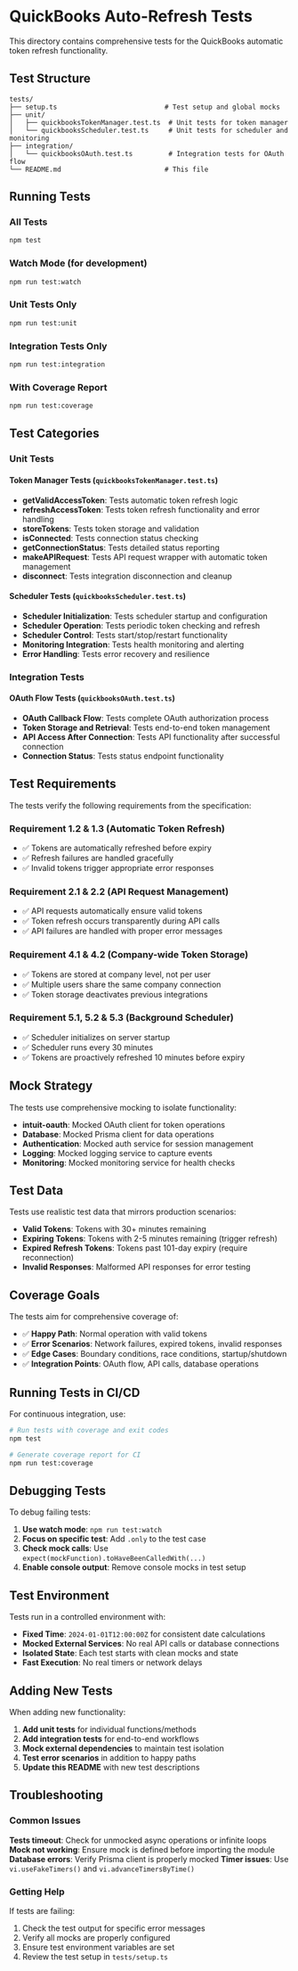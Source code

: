 # QuickBooks Auto-Refresh Tests

This directory contains comprehensive tests for the QuickBooks automatic token refresh functionality.

## Test Structure

```
tests/
├── setup.ts                           # Test setup and global mocks
├── unit/
│   ├── quickbooksTokenManager.test.ts  # Unit tests for token manager
│   └── quickbooksScheduler.test.ts     # Unit tests for scheduler and monitoring
├── integration/
│   └── quickbooksOAuth.test.ts         # Integration tests for OAuth flow
└── README.md                          # This file
```

## Running Tests

### All Tests
```bash
npm test
```

### Watch Mode (for development)
```bash
npm run test:watch
```

### Unit Tests Only
```bash
npm run test:unit
```

### Integration Tests Only
```bash
npm run test:integration
```

### With Coverage Report
```bash
npm run test:coverage
```

## Test Categories

### Unit Tests

#### Token Manager Tests (`quickbooksTokenManager.test.ts`)
- **getValidAccessToken**: Tests automatic token refresh logic
- **refreshAccessToken**: Tests token refresh functionality and error handling
- **storeTokens**: Tests token storage and validation
- **isConnected**: Tests connection status checking
- **getConnectionStatus**: Tests detailed status reporting
- **makeAPIRequest**: Tests API request wrapper with automatic token management
- **disconnect**: Tests integration disconnection and cleanup

#### Scheduler Tests (`quickbooksScheduler.test.ts`)
- **Scheduler Initialization**: Tests scheduler startup and configuration
- **Scheduler Operation**: Tests periodic token checking and refresh
- **Scheduler Control**: Tests start/stop/restart functionality
- **Monitoring Integration**: Tests health monitoring and alerting
- **Error Handling**: Tests error recovery and resilience

### Integration Tests

#### OAuth Flow Tests (`quickbooksOAuth.test.ts`)
- **OAuth Callback Flow**: Tests complete OAuth authorization process
- **Token Storage and Retrieval**: Tests end-to-end token management
- **API Access After Connection**: Tests API functionality after successful connection
- **Connection Status**: Tests status endpoint functionality

## Test Requirements

The tests verify the following requirements from the specification:

### Requirement 1.2 & 1.3 (Automatic Token Refresh)
- ✅ Tokens are automatically refreshed before expiry
- ✅ Refresh failures are handled gracefully
- ✅ Invalid tokens trigger appropriate error responses

### Requirement 2.1 & 2.2 (API Request Management)
- ✅ API requests automatically ensure valid tokens
- ✅ Token refresh occurs transparently during API calls
- ✅ API failures are handled with proper error messages

### Requirement 4.1 & 4.2 (Company-wide Token Storage)
- ✅ Tokens are stored at company level, not per user
- ✅ Multiple users share the same company connection
- ✅ Token storage deactivates previous integrations

### Requirement 5.1, 5.2 & 5.3 (Background Scheduler)
- ✅ Scheduler initializes on server startup
- ✅ Scheduler runs every 30 minutes
- ✅ Tokens are proactively refreshed 10 minutes before expiry

## Mock Strategy

The tests use comprehensive mocking to isolate functionality:

- **intuit-oauth**: Mocked OAuth client for token operations
- **Database**: Mocked Prisma client for data operations
- **Authentication**: Mocked auth service for session management
- **Logging**: Mocked logging service to capture events
- **Monitoring**: Mocked monitoring service for health checks

## Test Data

Tests use realistic test data that mirrors production scenarios:

- **Valid Tokens**: Tokens with 30+ minutes remaining
- **Expiring Tokens**: Tokens with 2-5 minutes remaining (trigger refresh)
- **Expired Refresh Tokens**: Tokens past 101-day expiry (require reconnection)
- **Invalid Responses**: Malformed API responses for error testing

## Coverage Goals

The tests aim for comprehensive coverage of:

- ✅ **Happy Path**: Normal operation with valid tokens
- ✅ **Error Scenarios**: Network failures, expired tokens, invalid responses
- ✅ **Edge Cases**: Boundary conditions, race conditions, startup/shutdown
- ✅ **Integration Points**: OAuth flow, API calls, database operations

## Running Tests in CI/CD

For continuous integration, use:

```bash
# Run tests with coverage and exit codes
npm test

# Generate coverage report for CI
npm run test:coverage
```

## Debugging Tests

To debug failing tests:

1. **Use watch mode**: `npm run test:watch`
2. **Focus on specific test**: Add `.only` to the test case
3. **Check mock calls**: Use `expect(mockFunction).toHaveBeenCalledWith(...)`
4. **Enable console output**: Remove console mocks in test setup

## Test Environment

Tests run in a controlled environment with:

- **Fixed Time**: `2024-01-01T12:00:00Z` for consistent date calculations
- **Mocked External Services**: No real API calls or database connections
- **Isolated State**: Each test starts with clean mocks and state
- **Fast Execution**: No real timers or network delays

## Adding New Tests

When adding new functionality:

1. **Add unit tests** for individual functions/methods
2. **Add integration tests** for end-to-end workflows
3. **Mock external dependencies** to maintain test isolation
4. **Test error scenarios** in addition to happy paths
5. **Update this README** with new test descriptions

## Troubleshooting

### Common Issues

**Tests timeout**: Check for unmocked async operations or infinite loops
**Mock not working**: Ensure mock is defined before importing the module
**Database errors**: Verify Prisma client is properly mocked
**Timer issues**: Use `vi.useFakeTimers()` and `vi.advanceTimersByTime()`

### Getting Help

If tests are failing:

1. Check the test output for specific error messages
2. Verify all mocks are properly configured
3. Ensure test environment variables are set
4. Review the test setup in `tests/setup.ts`